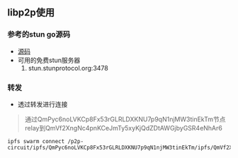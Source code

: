 ## libp2p使用

### 参考的stun go源码
- [源码](https://github.com/ccding/go-stun)
- 可用的免费stun服务器
    1. stun.stunprotocol.org:3478

### 转发
- 透过转发进行连接
> 通过QmPyc6noLVKCp8Fx53rGLRLDXKNU7p9qN1njMW3tinEkTm节点relay到QmVf2XngNc4pnKCeJmTy5xyKjQdZDtAWGjbyGSR4eNhAr6

```
ipfs swarm connect /p2p-circuit/ipfs/QmPyc6noLVKCp8Fx53rGLRLDXKNU7p9qN1njMW3tinEkTm/ipfs/QmVf2XngNc4pnKCeJmTy5xyKjQdZDtAWGjbyGSR4eNhAr6
```
